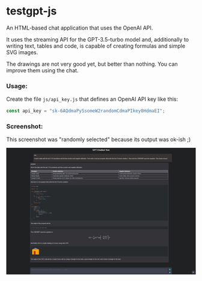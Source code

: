# testgpt-js

An HTML-based chat application that uses the OpenAI API.

It uses the streaming API for the GPT-3.5-turbo model and, additionally to writing text, tables and code, is capable of creating formulas and simple SVG images.

The drawings are not very good yet, but better than nothing. You can improve them using the chat.

### Usage:

Create the file `js/api_key.js` that defines an OpenAI API key like this:
```js
const api_key = "sk-6AQdmaPySsomeW2randomCdmaPIkey0HdmaEI";
```

### Screenshot:

This screenshot was "randomly selected" because its output was ok-ish ;)

![screenshot.png](screenshot.png)
